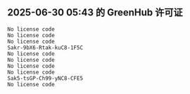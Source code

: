 ## 2025-06-30 05:43 的 GreenHub 许可证
```
No license code
No license code
No license code
Sakr-9bX6-Rtak-kuC8-1F5C
No license code
No license code
No license code
No license code
Sak5-tsGP-Ch99-yNC8-CFE5
No license code
```
